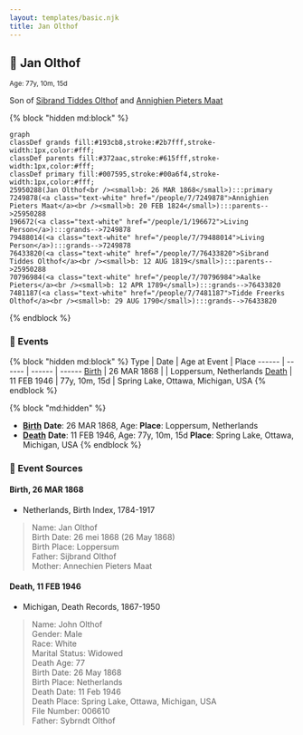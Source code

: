 ```yaml
---
layout: templates/basic.njk
title: Jan Olthof
---
```

## 🔵 Jan Olthof
<small>Age: 77y, 10m, 15d</small>

Son of [Sibrand Tiddes Olthof](/people/7/76433820) and [Annighien Pieters Maat](/people/7/7249878)

{% block "hidden md:block" %}
```mermaid
graph
classDef grands fill:#193cb8,stroke:#2b7fff,stroke-width:1px,color:#fff;
classDef parents fill:#372aac,stroke:#615fff,stroke-width:1px,color:#fff;
classDef primary fill:#007595,stroke:#00a6f4,stroke-width:1px,color:#fff;
25950288(Jan Olthof<br /><small>b: 26 MAR 1868</small>):::primary
7249878(<a class="text-white" href="/people/7/7249878">Annighien Pieters Maat</a><br /><small>b: 20 FEB 1824</small>):::parents-->25950288
196672(<a class="text-white" href="/people/1/196672">Living Person</a>):::grands-->7249878
79488014(<a class="text-white" href="/people/7/79488014">Living Person</a>):::grands-->7249878
76433820(<a class="text-white" href="/people/7/76433820">Sibrand Tiddes Olthof</a><br /><small>b: 12 AUG 1819</small>):::parents-->25950288
70796984(<a class="text-white" href="/people/7/70796984">Aalke Pieters</a><br /><small>b: 12 APR 1789</small>):::grands-->76433820
7481187(<a class="text-white" href="/people/7/7481187">Tidde Freerks Olthof</a><br /><small>b: 29 AUG 1790</small>):::grands-->76433820
```
{% endblock %}

### 📆 Events

{% block "hidden md:block" %}
Type | Date | Age at Event | Place
------ | ------ | ------ | ------
[Birth](#event-event-2) | 26 MAR 1868 |  | Loppersum, Netherlands
[Death](#event-event-3) | 11 FEB 1946 | 77y, 10m, 15d | Spring Lake, Ottawa, Michigan, USA
{% endblock %}

{% block "md:hidden" %}
- **[Birth](#event-event-2)**
**Date**: 26 MAR 1868, Age:
**Place**: Loppersum, Netherlands
- **[Death](#event-event-3)**
**Date**: 11 FEB 1946, Age: 77y, 10m, 15d
**Place**: Spring Lake, Ottawa, Michigan, USA
{% endblock %}

### 📰 Event Sources

#### <a id="event-event-2"></a> Birth, 26 MAR 1868
* Netherlands, Birth Index, 1784-1917
>   
  > Name: Jan Olthof  
  > Birth Date: 26 mei 1868 (26 May 1868)  
  > Birth Place: Loppersum  
  > Father: Sijbrand Olthof  
  > Mother: Annechien Pieters Maat

#### <a id="event-event-3"></a> Death, 11 FEB 1946
* Michigan, Death Records, 1867-1950
>   
  > Name: John Olthof  
  > Gender: Male  
  > Race: White  
  > Marital Status: Widowed  
  > Death Age: 77  
  > Birth Date: 26 May 1868  
  > Birth Place: Netherlands  
  > Death Date: 11 Feb 1946  
  > Death Place: Spring Lake, Ottawa, Michigan, USA  
  > File Number: 006610  
  > Father: Sybrndt Olthof